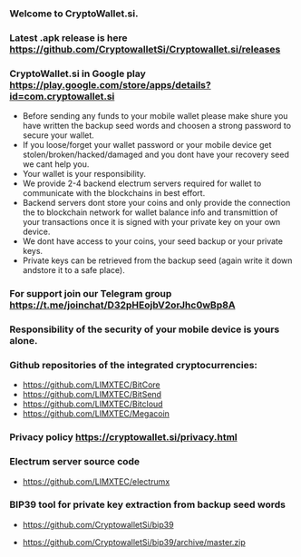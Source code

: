 ### Welcome to CryptoWallet.si. 

### Latest .apk release is here https://github.com/CryptowalletSi/Cryptowallet.si/releases

### CryptoWallet.si in Google play https://play.google.com/store/apps/details?id=com.cryptowallet.si

- Before sending any funds to your mobile wallet please make shure you have written the backup seed words and choosen a strong password to secure your wallet. 
- If you loose/forget your wallet password or your mobile device get stolen/broken/hacked/damaged and you dont have your recovery seed we cant help you. 
- Your wallet is your responsibility. 
- We provide 2-4 backend electrum servers required for wallet to communicate with the blockchains in best effort. 
- Backend servers dont store your coins and only provide the connection the to blockchain network for wallet balance info and transmittion of your transactions once it is signed with your private key on your own device. 
- We dont have access to your coins, your seed backup or your private keys. 
- Private keys can be retrieved from the backup seed (again write it down andstore it to a safe place). 

### For support join our Telegram group https://t.me/joinchat/D32pHEojbV2orJhc0wBp8A

### Responsibility of the security of your mobile device is yours alone.

### Github repositories of the integrated cryptocurrencies:

- https://github.com/LIMXTEC/BitCore
- https://github.com/LIMXTEC/BitSend
- https://github.com/LIMXTEC/Bitcloud
- https://github.com/LIMXTEC/Megacoin

### Privacy policy https://cryptowallet.si/privacy.html

### Electrum server source code

- https://github.com/LIMXTEC/electrumx

### BIP39 tool for private key extraction from backup seed words

- https://github.com/CryptowalletSi/bip39

- https://github.com/CryptowalletSi/bip39/archive/master.zip

